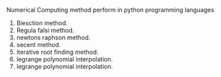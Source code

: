 Numerical Computing method perform in python programming languages
1) Biesction method.
2) Regula falsi method.
3) newtons raphson method. 
4) secent method.
5) iterative root finding method.
6) legrange polynomial interpolation.
7) legrange polynomial interpolation.

